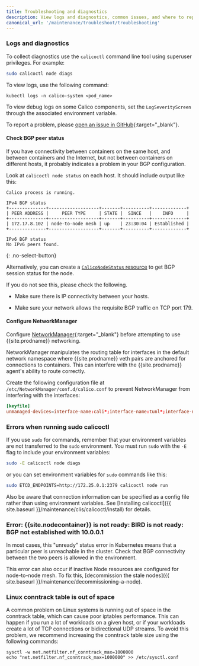 ```yaml
---
title: Troubleshooting and diagnostics
description: View logs and diagnostics, common issues, and where to report issues in github.
canonical_url: '/maintenance/troubleshoot/troubleshooting'
---
```


### Logs and diagnostics

To collect diagnostics use the `calicoctl` command line tool using superuser privileges. For example:

```bash
sudo calicoctl node diags
```

To view logs, use the following command:

`kubectl logs -n calico-system <pod_name>`


To view debug logs on some Calico components, set the `LogSeverityScreen` through the associated environment variable. 


To report a problem, please [open an issue in GitHub](https://github.com/projectcalico/calico/issues){:target="_blank"}.


#### Check BGP peer status

If you have connectivity between containers on the same host, and between
containers and the Internet, but not between containers on different hosts, it
probably indicates a problem in your BGP configuration.

Look at `calicoctl node status` on each host.  It should include output like this:

```
Calico process is running.

IPv4 BGP status
+--------------+-------------------+-------+----------+-------------+
| PEER ADDRESS |     PEER TYPE     | STATE |  SINCE   |    INFO     |
+--------------+-------------------+-------+----------+-------------+
| 172.17.8.102 | node-to-node mesh | up    | 23:30:04 | Established |
+--------------+-------------------+-------+----------+-------------+

IPv6 BGP status
No IPv6 peers found.
```
{: .no-select-button}

Alternatively, you can create a [`CalicoNodeStatus` resource]({{site.baseurl}}/reference/resources/caliconodestatus) to get BGP session status for the node.

If you do not see this, please check the following.

- Make sure there is IP connectivity between your hosts.

- Make sure your network allows the requisite BGP traffic on TCP port 179.

#### Configure NetworkManager

Configure [NetworkManager](https://help.ubuntu.com/community/NetworkManager){:target="_blank"} before
attempting to use {{site.prodname}} networking.

NetworkManager manipulates the routing table for interfaces in the default network
namespace where {{site.prodname}} veth pairs are anchored for connections to containers.
This can interfere with the {{site.prodname}} agent's ability to route correctly.

Create the following configuration file at `/etc/NetworkManager/conf.d/calico.conf` to prevent
NetworkManager from interfering with the interfaces:

```conf
[keyfile]
unmanaged-devices=interface-name:cali*;interface-name:tunl*;interface-name:vxlan.calico;interface-name:vxlan-v6.calico;interface-name:wireguard.cali;interface-name:wg-v6.cali
```

### Errors when running sudo calicoctl

If you use `sudo` for commands, remember that your environment variables are not transferred to the `sudo` environment.  You must run `sudo` with the `-E` flag to include your environment variables:

```bash
sudo -E calicoctl node diags
```

or you can set environment variables for `sudo` commands like this:

```bash
sudo ETCD_ENDPOINTS=http://172.25.0.1:2379 calicoctl node run
```

Also be aware that connection information can be specified as a config file rather than using environment variables.  See [Installing calicoctl]({{ site.baseurl }}/maintenance/clis/calicoctl/install)
for details.

### Error: {{site.nodecontainer}} is not ready: BIRD is not ready: BGP not established with 10.0.0.1

In most cases, this "unready" status error in Kubernetes means that a particular peer is unreachable in the cluster. Check that BGP connectivity between the two peers is allowed in the environment.

This error can also occur if inactive Node resources are configured for node-to-node mesh. To fix this, [decommission the stale nodes]({{ site.baseurl }}/maintenance/decommissioning-a-node).

### Linux conntrack table is out of space 

A common problem on Linux systems is running out of space in the conntrack table, which can cause poor iptables performance. This can
happen if you run a lot of workloads on a given host, or if your workloads create a lot of TCP connections or bidirectional UDP streams. To avoid this problem, we recommend increasing the conntrack table size using the following commands:

    sysctl -w net.netfilter.nf_conntrack_max=1000000
    echo "net.netfilter.nf_conntrack_max=1000000" >> /etc/sysctl.conf
